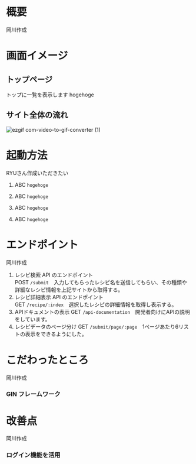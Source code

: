 # 概要

岡川作成

# 画面イメージ
## トップページ

トップに一覧を表示します
hogehoge

## サイト全体の流れ

![ezgif com-video-to-gif-converter (1)](https://github.com/teamc-backendwebAPI/webAPI/assets/81165526/9d63283e-ac8b-4091-853a-1275e914544c)


# 起動方法

RYUさん作成いただきたい

1. ABC
   `hogehoge`

2. ABC
   `hogehoge`

3. ABC
   `hogehoge`

4. ABC
   `hogehoge`
   

# エンドポイント
岡川作成

1. レシピ検索 API のエンドポイント<br>
   POST `/submit`　入力してもらったレシピ名を送信してもらい、その種類や詳細なレシピ情報を上記サイトから取得する。
2. レシピ詳細表示 API のエンドポイント<br>
   GET `/recipe/:index`　選択したレシピの詳細情報を取得し表示する。
3. APIドキュメントの表示
   GET `/api-documentation`　開発者向けにAPIの説明をしています。
4. レシピデータのページ分け
   GET `/submit/page/:page`　1ページあたり6リストの表示をできるようにした。


# こだわったところ
岡川作成
### GIN フレームワーク



# 改善点
岡川作成
### ログイン機能を活用

